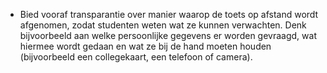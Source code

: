 * Bied vooraf transparantie over manier waarop de toets op afstand wordt afgenomen, zodat studenten weten wat ze kunnen verwachten. Denk bijvoorbeeld aan welke persoonlijke gegevens er worden gevraagd, wat hiermee wordt gedaan en wat ze bij de hand moeten houden (bijvoorbeeld een collegekaart, een telefoon of camera).